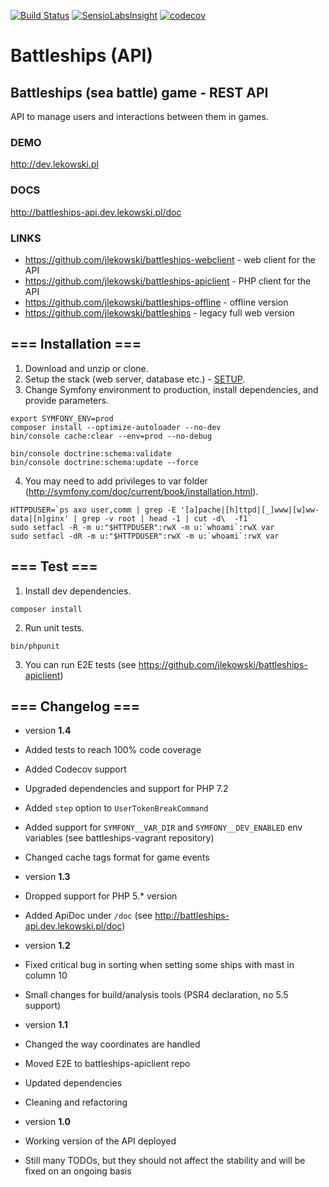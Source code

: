 [![Build Status](https://travis-ci.org/jlekowski/battleships-api.svg?branch=master)](https://travis-ci.org/jlekowski/battleships-api)
[![SensioLabsInsight](https://insight.sensiolabs.com/projects/88d176ba-ffc7-4241-b74b-79ee9d387063/mini.png)](https://insight.sensiolabs.com/projects/88d176ba-ffc7-4241-b74b-79ee9d387063)
[![codecov](https://codecov.io/gh/jlekowski/battleships-api/branch/master/graph/badge.svg)](https://codecov.io/gh/jlekowski/battleships-api)

# Battleships (API)

## Battleships (sea battle) game - REST API
API to manage users and interactions between them in games.

### DEMO
http://dev.lekowski.pl

### DOCS
http://battleships-api.dev.lekowski.pl/doc

### LINKS
* https://github.com/jlekowski/battleships-webclient - web client for the API
* https://github.com/jlekowski/battleships-apiclient - PHP client for the API
* https://github.com/jlekowski/battleships-offline - offline version
* https://github.com/jlekowski/battleships - legacy full web version

## === Installation ===
1. Download and unzip or clone.
2. Setup the stack (web server, database etc.) - [SETUP](SETUP.md).
3. Change Symfony environment to production, install dependencies, and provide parameters.
```
export SYMFONY_ENV=prod
composer install --optimize-autoloader --no-dev
bin/console cache:clear --env=prod --no-debug

bin/console doctrine:schema:validate
bin/console doctrine:schema:update --force
```
4. You may need to add privileges to var folder (http://symfony.com/doc/current/book/installation.html).
```
HTTPDUSER=`ps axo user,comm | grep -E '[a]pache|[h]ttpd|[_]www|[w]ww-data|[n]ginx' | grep -v root | head -1 | cut -d\  -f1`
sudo setfacl -R -m u:"$HTTPDUSER":rwX -m u:`whoami`:rwX var
sudo setfacl -dR -m u:"$HTTPDUSER":rwX -m u:`whoami`:rwX var
```

## === Test ===
1. Install dev dependencies.
```
composer install
```
2. Run unit tests.
```
bin/phpunit
```
3. You can run E2E tests (see https://github.com/jlekowski/battleships-apiclient)

## === Changelog ===
* version **1.4**
 * Added tests to reach 100% code coverage
 * Added Codecov support
 * Upgraded dependencies and support for PHP 7.2
 * Added `step` option to `UserTokenBreakCommand`
 * Added support for `SYMFONY__VAR_DIR` and `SYMFONY__DEV_ENABLED` env variables (see battleships-vagrant repository)
 * Changed cache tags format for game events

* version **1.3**
 * Dropped support for PHP 5.* version
 * Added ApiDoc under `/doc` (see http://battleships-api.dev.lekowski.pl/doc)

* version **1.2**
 * Fixed critical bug in sorting when setting some ships with mast in column 10
 * Small changes for build/analysis tools (PSR4 declaration, no 5.5 support)

* version **1.1**
 * Changed the way coordinates are handled
 * Moved E2E to battleships-apiclient repo
 * Updated dependencies
 * Cleaning and refactoring

* version **1.0**
 * Working version of the API deployed
 * Still many TODOs, but they should not affect the stability and will be fixed on an ongoing basis
